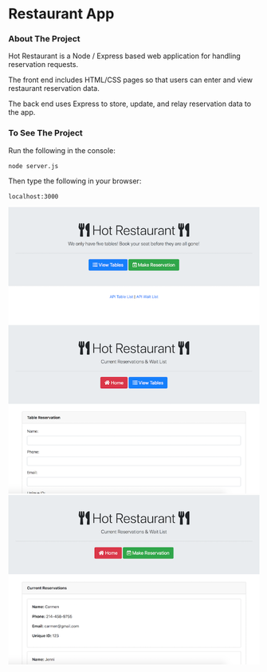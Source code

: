 # Restaurant App

### About The Project
Hot Restaurant is a Node / Express based web application for handling reservation requests.

The front end includes HTML/CSS pages so that users can enter and view restaurant reservation data.

The back end uses Express to store, update, and relay reservation data to the app.

### To See The Project
Run the following in the console:
```
node server.js
```
Then type the following in your browser:
```
localhost:3000
```

<img src="images/app1.png">
<img src="images/app2.png">
<img src="images/app3.png">